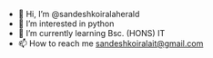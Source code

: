 - 👋 Hi, I’m @sandeshkoiralaherald
- 👀 I’m interested in python
- 🌱 I’m currently learning Bsc. (HONS) IT
- 📫 How to reach me sandeshkoiralait@gmail.com

<!---
sandeshkoiralaherald/sandeshkoiralaherald is a ✨ special ✨ repository because its `README.md` (this file) appears on your GitHub profile.
You can click the Preview link to take a look at your changes.
--->
